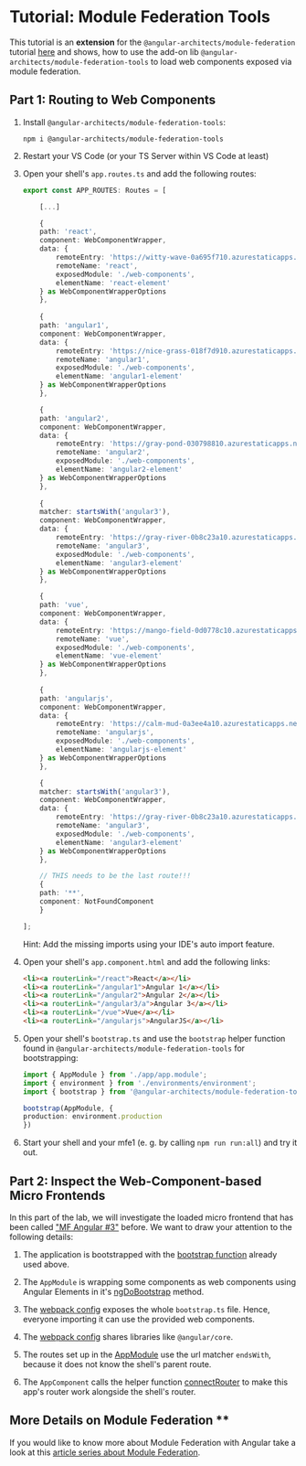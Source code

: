 # Tutorial: Module Federation Tools

This tutorial is an **extension** for the ``@angular-architects/module-federation`` tutorial [here](https://github.com/angular-architects/module-federation-plugin/blob/main/libs/mf/tutorial/tutorial.md) and shows, how to use the add-on lib ``@angular-architects/module-federation-tools`` to load web components exposed via module federation.

## Part 1: Routing to Web Components

1. Install ``@angular-architects/module-federation-tools``:

    ```
    npm i @angular-architects/module-federation-tools
    ```

2. Restart your VS Code (or your TS Server within VS Code at least)

3. Open your shell's ``app.routes.ts`` and add the following routes:

    ```typescript
    export const APP_ROUTES: Routes = [

        [...]

        {
        path: 'react',
        component: WebComponentWrapper,
        data: {
            remoteEntry: 'https://witty-wave-0a695f710.azurestaticapps.net/remoteEntry.js',
            remoteName: 'react',
            exposedModule: './web-components',
            elementName: 'react-element'
        } as WebComponentWrapperOptions
        },   
        
        {
        path: 'angular1',
        component: WebComponentWrapper,
        data: {
            remoteEntry: 'https://nice-grass-018f7d910.azurestaticapps.net/remoteEntry.js',
            remoteName: 'angular1',
            exposedModule: './web-components',
            elementName: 'angular1-element'
        } as WebComponentWrapperOptions
        },    

        {
        path: 'angular2',
        component: WebComponentWrapper,
        data: {
            remoteEntry: 'https://gray-pond-030798810.azurestaticapps.net//remoteEntry.js',
            remoteName: 'angular2',
            exposedModule: './web-components',
            elementName: 'angular2-element'
        } as WebComponentWrapperOptions
        },   
        
        {
        matcher: startsWith('angular3'),
        component: WebComponentWrapper,
        data: {
            remoteEntry: 'https://gray-river-0b8c23a10.azurestaticapps.net/remoteEntry.js',
            remoteName: 'angular3',
            exposedModule: './web-components',
            elementName: 'angular3-element'
        } as WebComponentWrapperOptions
        }, 

        {
        path: 'vue',
        component: WebComponentWrapper,
        data: {
            remoteEntry: 'https://mango-field-0d0778c10.azurestaticapps.net/remoteEntry.js',
            remoteName: 'vue',
            exposedModule: './web-components',
            elementName: 'vue-element'
        } as WebComponentWrapperOptions
        },  
        
        {
        path: 'angularjs',
        component: WebComponentWrapper,
        data: {
            remoteEntry: 'https://calm-mud-0a3ee4a10.azurestaticapps.net/remoteEntry.js',
            remoteName: 'angularjs',
            exposedModule: './web-components',
            elementName: 'angularjs-element'
        } as WebComponentWrapperOptions
        },     

        {
        matcher: startsWith('angular3'),
        component: WebComponentWrapper,
        data: {
            remoteEntry: 'https://gray-river-0b8c23a10.azurestaticapps.net/remoteEntry.js',
            remoteName: 'angular3',
            exposedModule: './web-components',
            elementName: 'angular3-element'
        } as WebComponentWrapperOptions
        }, 

        // THIS needs to be the last route!!!
        {
        path: '**',
        component: NotFoundComponent
        }

    ];
    ```

    Hint: Add the missing imports using your IDE's auto import feature.

4. Open your shell's ``app.component.html`` and add the following links:

    ```html
    <li><a routerLink="/react">React</a></li>
    <li><a routerLink="/angular1">Angular 1</a></li>
    <li><a routerLink="/angular2">Angular 2</a></li>
    <li><a routerLink="/angular3/a">Angular 3</a></li>
    <li><a routerLink="/vue">Vue</a></li>
    <li><a routerLink="/angularjs">AngularJS</a></li>
    ```

5. Open your shell's ``bootstrap.ts`` and use the ``bootstrap`` helper function found in ``@angular-architects/module-federation-tools`` for bootstrapping:

    ```typescript
    import { AppModule } from './app/app.module';
    import { environment } from './environments/environment';
    import { bootstrap } from '@angular-architects/module-federation-tools';
    
    bootstrap(AppModule, {
    production: environment.production
    })
    ```

6. Start your shell and your mfe1 (e. g. by calling ``npm run run:all``) and try it out.

## Part 2: Inspect the Web-Component-based Micro Frontends

In this part of the lab, we will investigate the loaded micro frontend that has been called ["MF Angular #3"](https://github.com/manfredsteyer/angular3-app) before. We want to draw your attention to the following details:

1. The application is bootstrapped with the [bootstrap function](https://github.com/manfredsteyer/angular3-app/blob/main/src/bootstrap.ts) already used above.

2. The ``AppModule`` is wrapping some components as web components using Angular Elements in it's [ngDoBootstrap](https://github.com/manfredsteyer/angular3-app/blob/main/src/app/app.module.ts) method.

3. The [webpack config](https://github.com/manfredsteyer/angular3-app/blob/main/webpack.config.js) exposes the whole ``bootstrap.ts`` file. Hence, everyone importing it can use the provided web components. 

4. The [webpack config](https://github.com/manfredsteyer/angular3-app/blob/main/webpack.config.js) shares libraries like ``@angular/core``. 

5. The routes set up in the [AppModule](https://github.com/manfredsteyer/angular3-app/blob/main/src/app/app.module.ts) use the url matcher ``endsWith``, because it does not know the shell's parent route.

6. The ``AppComponent`` calls the helper function [connectRouter](https://github.com/manfredsteyer/angular3-app/blob/main/src/app/app.component.ts) to make this app's router work alongside the shell's router. 


## More Details on Module Federation **

If you would like to know more about Module Federation with Angular take a look at this [article series about Module Federation](https://www.angulararchitects.io/aktuelles/the-microfrontend-revolution-part-2-module-federation-with-angular/).
